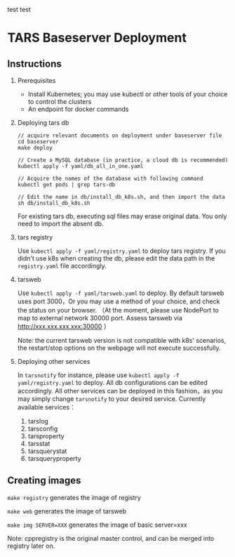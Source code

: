 
test 
test
# TARS Baseserver Deployment

## Instructions

1. Prerequisites 
      - Install Kubernetes; you may use kubectl or other tools of your choice to control the clusters
      - An endpoint for docker commands

2. Deploying tars db

      ```
      // acquire relevant documents on deployment under baseserver file
      cd baseserver
      make deploy

      // Create a MySQL database (in practice, a cloud db is recommended)  
      kubectl apply -f yaml/db_all_in_one.yaml

      // Acquire the names of the database with following command 
      kubectl get pods | grep tars-db

      // Edit the name in db/install_db_k8s.sh, and then import the data
      sh db/install_db_k8s.sh
      ```
      
      For existing tars db, executing sql files may erase original data. You only need to import the absent db.

3. tars registry 

   Use `kubectl apply -f yaml/registry.yaml` to deploy tars registry. 
   If you didn't use k8s when creating the db, please edit the data path in the `registry.yaml` file accordingly.

4. tarsweb

   Use `kubectl apply -f yaml/tarsweb.yaml` to deploy. 
   By default tarsweb uses port 3000，Or you may use a method of your choice, and check the status on your browser. （At the moment, please use NodePort to map to external network 30000 port. Assess tarsweb via http://xxx.xxx.xxx.xxx:30000 ）
   
   Note: the current tarsweb version is not compatible with k8s' scenarios, the restart/stop options on the webpage will not execute successfully.

5. Deploying other services

   In `tarsnotify` for instance, please use `kubectl apply -f yaml/registry.yaml` to deploy. All db configurations can be edited accordingly. 
    All other services can be deployed in this fashion，as you may simply change `tarsnotify` to your desired service. Currently available services：
      1. tarslog
      2. tarsconfig
      3. tarsproperty
      4. tarsstat
      5. tarsquerystat
      6. tarsqueryproperty
  
## Creating images 
`make registry` generates the image of registry

`make web` generates the image of tarsweb

`make img SERVER=XXX` generates the image of basic server=xxx 

Note: cppregistry is the original master control, and can be merged into registry later on. 
